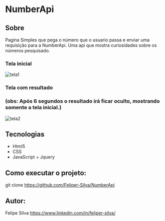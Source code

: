 # NumberApi

## Sobre
Pagina Simples que pega o número que o usuario passa e enviar uma requisição para a NumberApi. Uma api que mostra curiosidades sobre os números pesquisado.
### Tela inicial
![tela1](https://user-images.githubusercontent.com/84206933/135325513-9f0fb5f3-f150-4da9-9713-897664e8959b.png)
### Tela com resultado
### (obs: Após 6 segundos o resultado irá ficar oculto, mostrando somente a tela inicial.)
![tela2](https://user-images.githubusercontent.com/84206933/135325426-c300ceb5-f7d6-4888-9f55-a9bff74b87a0.png)


## Tecnologias
- Html5
- CSS
- JavaScript + Jquery

## Como executar o projeto:
git clone https://github.com/Feliper-Silva/NumberApi

## Autor:
Felipe Silva
https://www.linkedin.com/in/feliper-silva/

